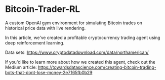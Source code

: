 # Bitcoin-Trader-RL

A custom OpenAI gym environment for simulating Bitcoin trades on historical price data with live rendering.

In this article, we've created a profitable cryptocurrency trading agent using deep reinforcement learning.

Data sets: https://www.cryptodatadownload.com/data/northamerican/

If you'd like to learn more about how we created this agent, check out the Medium article: https://towardsdatascience.com/creating-bitcoin-trading-bots-that-dont-lose-money-2e7165fb0b29
